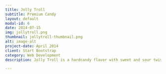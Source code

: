 ```yaml
---
title: Jolly Troll
subtitle: Premium Candy
layout: default
modal-id: 6
date: 2014-07-15
img: jollytroll.png
thumbnail: jollytroll-thumbnail.png
alt: image-alt
project-date: April 2014
client: Start Bootstrap
category: Web Development
description: Jolly Troll is a hardcandy flavor with sweet and sour twist of a granny smith apple.

---
```

